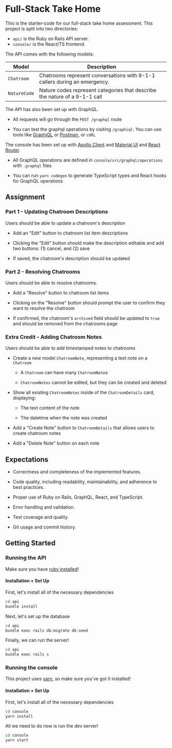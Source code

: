 # Full-Stack Take Home

This is the starter-code for our full-stack take home assessment. This project is split into two directories:

- `api/` is the Ruby on Rails API server.
- `console/` is the React/TS frontend.

The API comes with the following models:

| Model        | Description                                                                |
| ------------ | -------------------------------------------------------------------------- |
| `Chatroom`   | Chatrooms represent conversations with 9-1-1 callers during an emergency.  |
| `NatureCode` | Nature codes represent categories that describe the nature of a 9-1-1 call |

The API has also been set up with GraphQL.

- All requests will go through the `POST /graphql` route

- You can test the graphql operations by visiting `/graphiql`. You can use tools like [GraphiQL](https://github.com/graphql/graphiql)
  or [Postman](https://www.postman.com/), or `cURL`

The console has been set up with [Apollo Client](https://www.apollographql.com/docs/react) and [Material UI](https://mui.com/material-ui/getting-started/usage/) and [React Router](https://reactrouter.com/en/main).

- All GraphQL operations are defined in `console/src/graphql/operations` with `.graphql` files

- You can run `yarn codegen` to generate TypeScript types and React hooks for GraphQL operations

## Assignment

### Part 1 - Updating Chatroom Descriptions

Users should be able to update a chatroom's description

- Add an "Edit" button to chatroom list item descriptions

- Clicking the "Edit" button should make the description editable and add two buttons: (1) cancel, and (2) save

- If saved, the chatroom's description should be updated

### Part 2 - Resolving Chatrooms

Users should be able to resolve chatrooms.

- Add a "Resolve" button to chatroom list items

- Clicking on the "Resolve" button should prompt the user to confirm they want to resolve the chatroom

- If confirmed, the chatroom's `archived` field should be updated to `true` and should be removed from the chatrooms page

### Extra Credit - Adding Chatroom Notes

Users should be able to add timestamped notes to chatrooms

- Create a new model `ChatroomNote`, representing a text note on a `Chatroom`

  - A `Chatroom` can have many `ChatroomNote`s

  - `ChatroomNotes` cannot be edited, but they can be created and deleted

- Show all existing `ChatroomNotes` inside of the `ChatroomDetails` card, displaying:

  - The text content of the note

  - The datetime when the note was created

- Add a "Create Note" button to `ChatroomDetails` that allows users to create chatroom notes

- Add a "Delete Note" button on each note

## Expectations

- Correctness and completeness of the implemented features.

- Code quality, including readability, maintainability, and adherence to best practices.

- Proper use of Ruby on Rails, GraphQL, React, and TypeScript.

- Error handling and validation.

- Test coverage and quality.

- Git usage and commit history.

## Getting Started

### Running the API

Make sure you have [ruby installed](https://www.ruby-lang.org/en/documentation/installation/)!

#### Installation + Set Up

First, let's install all of the necessary dependencies

```sh
cd api
bundle install
```

Next, let's set up the database

```sh
cd api
bundle exec rails db:migrate db:seed
```

Finally, we can run the server!

```sh
cd api
bundle exec rails s
```

### Running the console

This project uses [yarn](https://classic.yarnpkg.com/en/docs/install#mac-stable), so make sure you've got it installed!

#### Installation + Set Up

First, let's install all of the necessary dependencies

```sh
cd console
yarn install
```

All we need to do now is run the dev server!

```sh
cd console
yarn start
```
